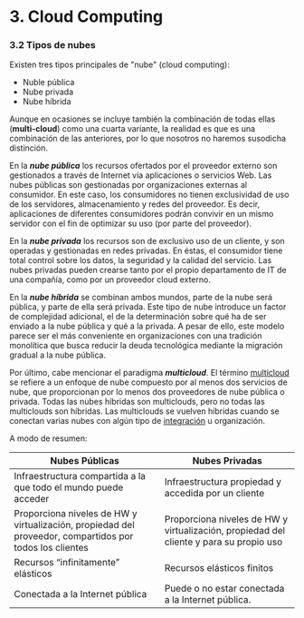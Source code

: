 # 3. Cloud Computing

### 3.2 Tipos de nubes

Existen tres tipos principales de "nube" (cloud computing):

* Nuble pública
* Nube privada
* Nube híbrida

Aunque en ocasiones se incluye también la combinación de todas ellas (**multi-cloud**) como una cuarta variante, la realidad es que es una combinación de las anteriores, por lo que nosotros no haremos susodicha distinción.

En la ***nube pública*** los recursos ofertados por el proveedor externo son gestionados a través de Internet vía aplicaciones o servicios Web. Las nubes públicas son gestionadas por organizaciones externas al consumidor. En este caso, los consumidores no tienen exclusividad de uso de los servidores, almacenamiento y redes del proveedor. Es decir, aplicaciones de diferentes consumidores podrán convivir en un mismo servidor con el fin de optimizar su uso (por parte del proveedor).

En la ***nube privada*** los recursos son de exclusivo uso de un cliente, y son operadas y gestionadas en redes privadas. En éstas, el consumidor tiene total control sobre los datos, la seguridad y la calidad del servicio. Las nubes privadas pueden crearse tanto por el propio departamento de IT de una compañía, como por un proveedor cloud externo.

En la ***nube* *híbrida*** se combinan ambos mundos, parte de la nube será pública, y parte de ella será privada. Este tipo de nube introduce un factor de complejidad adicional, el de la determinación sobre qué ha de ser enviado a la nube pública y qué a la privada. A pesar de ello, este modelo parece ser el más conveniente en organizaciones con una tradición monolítica que busca reducir la deuda tecnológica mediante la migración gradual a la nube pública.

Por último, cabe mencionar el paradigma ***multicloud***. El término [multicloud](https://www.redhat.com/es/topics/cloud-computing/what-is-multicloud) se refiere a un enfoque de nube compuesto por al menos dos servicios de nube, que proporcionan por lo menos dos proveedores de nube pública o privada. Todas las nubes híbridas son multiclouds, pero no todas las multiclouds son híbridas. Las multiclouds se vuelven híbridas cuando se conectan varias nubes con algún tipo de [integración](https://www.redhat.com/es/topics/integration/what-is-integration) u organización.

A modo de resumen:

| Nubes Públicas                                               | Nubes Privadas                                               |
| ------------------------------------------------------------ | ------------------------------------------------------------ |
| Infraestructura compartida a la que todo el mundo puede acceder | Infraestructura propiedad y accedida por un cliente          |
| Proporciona niveles de HW y virtualización, propiedad del proveedor, compartidos por todos los clientes | Proporciona niveles de HW y virtualización, propiedad del cliente y para su propio uso |
| Recursos “infinitamente” elásticos                           | Recursos elásticos finitos                                   |
| Conectada a la Internet pública                              | Puede o no estar conectada a la Internet pública.            |


